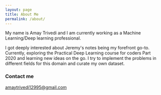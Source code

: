 ```yaml
---
layout: page
title: About Me
permalink: /about/
---
```


My name is Amay Trivedi and I am currently working as a Machine Learning/Deep learning professional. 

I got deeply interested about Jeremy's notes being my forefront go-to. Currently, exploring the Practical Deep Learning course for coders Part 2020 and learning new ideas on the go. I try to implement the problems in different fields for this domain and curate my own dataset.


### Contact me

[amaytrivedi12995@gmail.com](mailto:amaytrivedi12995@gmail.com)